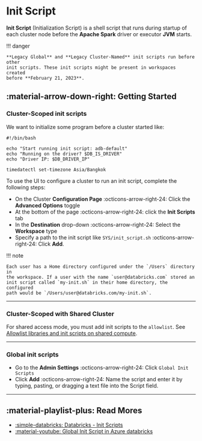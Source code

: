 # Init Script

**Init Script** (Initialization Script) is a shell script that runs during
startup of each cluster node before the **Apache Spark** driver or executor
**JVM** starts.

!!! danger

    **Legacy Global** and **Legacy Cluster-Named** init scripts run before other
    init scripts. These init scripts might be present in workspaces created
    before **February 21, 2023**.

## :material-arrow-down-right: Getting Started

### Cluster-Scoped init scripts

We want to initialize some program before a cluster started like:

```shell title="init_script.sh"
#!/bin/bash

echo "Start running init script: adb-default"
echo "Running on the driver? $DB_IS_DRIVER"
echo "Driver IP: $DB_DRIVER_IP"

timedatectl set-timezone Asia/Bangkok
```

To use the UI to configure a cluster to run an init script, complete the following steps:

- On the Cluster **Configuration Page** :octicons-arrow-right-24: Click the **Advanced Options** toggle
- At the bottom of the page :octicons-arrow-right-24: click the **Init Scripts** tab
- In the **Destination** drop-down :octicons-arrow-right-24: Select the **Workspace** type
- Specify a path to the init script like `SYS/init_script.sh` :octicons-arrow-right-24:
  Click **Add**.

!!! note

    Each user has a Home directory configured under the `/Users` directory in
    the workspace. If a user with the name `user@databricks.com` stored an
    init script called `my-init.sh` in their home directory, the configured
    path would be `/Users/user@databricks.com/my-init.sh`.

---

### Cluster-Scoped with Shared Cluster

For shared access mode, you must add init scripts to the `allowlist`.
See [Allowlist libraries and init scripts on shared compute](https://learn.microsoft.com/en-us/azure/databricks/data-governance/unity-catalog/manage-privileges/allowlist).

---

### Global init scripts

- Go to the **Admin Settings** :octicons-arrow-right-24: Click `Global Init Scripts`
- Click **Add** :octicons-arrow-right-24: Name the script and enter it by typing,
  pasting, or dragging a text file into the Script field.

---

## :material-playlist-plus: Read Mores

- [:simple-databricks: Databricks - Init Scripts](https://docs.databricks.com/clusters/init-scripts.html)
- [:material-youtube: Global Init Script in Azure databricks](https://www.youtube.com/watch?v=p9IPgYM4AyI)
